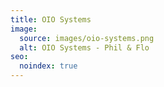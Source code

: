```yaml
---
title: OIO Systems
image:
  source: images/oio-systems.png
  alt: OIO Systems - Phil & Flo
seo:
  noindex: true
---
```

